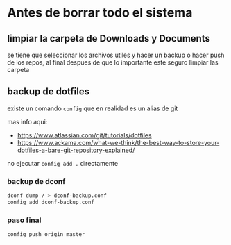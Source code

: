 # Antes de borrar todo el sistema

## limpiar la carpeta de Downloads y Documents

se tiene que seleccionar los archivos utiles y hacer un backup o hacer push de los repos, al final despues de que lo importante este seguro limpiar las carpeta

## backup de dotfiles

existe un comando `config` que en realidad es un alias de git

mas info aqui:

- https://www.atlassian.com/git/tutorials/dotfiles
- https://www.ackama.com/what-we-think/the-best-way-to-store-your-dotfiles-a-bare-git-repository-explained/

no ejecutar `config add .` directamente

### backup de dconf

```sh
dconf dump / > dconf-backup.conf
config add dconf-backup.conf
```

### paso final

```sh
config push origin master
```

##
